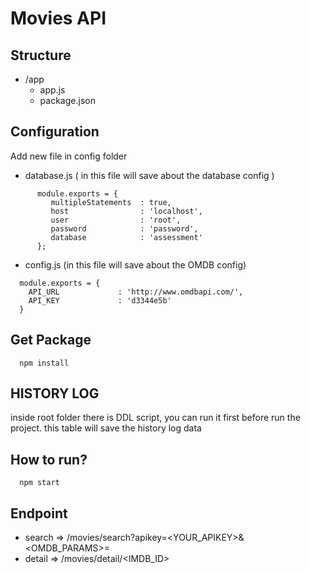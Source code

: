 # Movies API
## Structure
   - /app
     - app.js
     - package.json

## Configuration
Add new file in config folder
   - database.js ( in this file will save about the database config )
```
      module.exports = {
         multipleStatements  : true,
         host                : 'localhost',
         user                : 'root',
         password            : 'password',
         database            : 'assessment'
      };
```

   - config.js (in this file will save about the OMDB config)
```
  module.exports = {
    API_URL             : 'http://www.omdbapi.com/',
    API_KEY             : 'd3344e5b'
  }
```
## Get Package
```
  npm install
```

## HISTORY LOG
inside root folder there is DDL script, you can run it first before run the project. this table will save the history log data


## How to run?
```
  npm start
```

## Endpoint
  - search => /movies/search?apikey=<YOUR_APIKEY>&<OMDB_PARAMS>=<VALUE>
  - detail => /movies/detail/<IMDB_ID>
